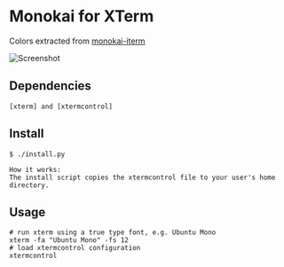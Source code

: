 # Monokai for XTerm 

Colors extracted from [monokai-iterm] 

![Screenshot](https://raw.github.com/cemmanouilidis/monokai-xterm/master/screenshot-01.png)

## Dependencies
    [xterm] and [xtermcontrol]

## Install

    $ ./install.py 

    How it works:
    The install script copies the xtermcontrol file to your user's home directory. 

## Usage 
    # run xterm using a true type font, e.g. Ubuntu Mono 
    xterm -fa "Ubuntu Mono" -fs 12
    # load xtermcontrol configuration
    xtermcontrol


[monokai-iterm]: https://github.com/dawnerd/monokai-iterm
[xterm]: http://invisible-island.net/xterm
[xtermcontrol]: http://thrysoee.dk/xtermcontrol 
